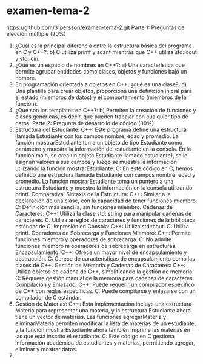 # examen-tema-2
https://github.com/31persson/examen-tema-2.git
Parte 1: Preguntas de elección múltiple (20%)
 1. ¿Cuál es la principal diferencia entre la estructura básica del programa en C y C++?: b) C utiliza printf y scanf mientras que C++ utiliza std::cout y std::cin.
 2. ¿Qué es un espacio de nombres en C++?: a) Una característica que permite agrupar entidades como clases, objetos y funciones bajo un nombre.
 3. En programación orientada a objetos en C++, ¿qué es una clase?: d) Una plantilla para crear objetos, proporciona una definición inicial para el estado (miembros de datos) y el comportamiento (miembros de la función).
 4. ¿Qué son los templates en C++?: b) Permiten la creación de funciones y clases genéricas, es decir, que pueden trabajar con cualquier tipo de datos.
Parte 2: Pregunta de desarrollo de código (80%)
 1. Estructura del Estudiante: C++: Este programa define una estructura llamada Estudiante con los campos nombre, edad y promedio. La función mostrarEstudiante toma un objeto de tipo Estudiante como parámetro y muestra la información del estudiante en la consola. En la función main, se crea un objeto Estudiante llamado estudiante1, se le asignan valores a sus campos y luego se muestra la información utilizando la función mostrarEstudiante.
    C: En este código en C, hemos definido una estructura llamada Estudiante con campos nombre, edad y promedio. La función mostrarEstudiante toma un puntero a una estructura Estudiante y muestra la información en la consola utilizando printf.
    Comparativa: Sintaxis de la Estructura: C++: Similar a la declaración de una clase, con la capacidad de tener funciones miembro. C: Definición más sencilla, sin funciones miembro. Cadenas de Caracteres: C++: Utiliza la clase std::string para manipular cadenas de caracteres. C: Utiliza arreglos de caracteres y funciones de la biblioteca estándar de C. Impresión en Consola: C++: Utiliza std::cout. C: Utiliza printf. Operadores de Sobrecarga y Funciones Miembro: C++: Permite funciones miembro y operadores de sobrecarga. C: No admite funciones miembro ni operadores de sobrecarga en estructuras. Encapsulamiento: C++: Ofrece un mayor nivel de encapsulamiento y abstracción. C: Carece de características de encapsulamiento como las clases de C++. Gestión de Memoria y Cadenas de Caracteres: C++: Utiliza objetos de cadena de C++, simplificando la gestión de memoria. C: Requiere gestión manual de la memoria para cadenas de caracteres. Compilación y Enlazado: C++: Puede requerir un compilador específico de C++ con reglas específicas. C: Puede compilarse y enlazarse con un compilador de C estándar.
 2. Gestión de Materias: C++: Esta implementación incluye una estructura Materia para representar una materia, y la estructura Estudiante ahora tiene un vector de materias. Las funciones agregarMateria y eliminarMateria permiten modificar la lista de materias de un estudiante, y la función mostrarEstudiante ahora también imprime las materias en las que está inscrito el estudiante.
    C: Este código en C gestiona información académica de estudiantes y materias, permitiendo agregar, eliminar y mostrar datos.
 3. 
